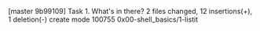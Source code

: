 [master 9b99109] Task 1. What's in there?
 2 files changed, 12 insertions(+), 1 deletion(-)
 create mode 100755 0x00-shell_basics/1-listit
